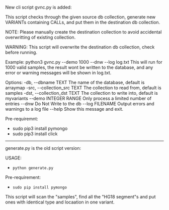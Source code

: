 New cli script gvnc.py is added:

  This script checks through the given source db collection, generate new
  VARIANTs containing CALLs, and put them in the destination db collection.

  NOTE: Please manually create the destination collection to avoid
  accidental overwritting of existing collection.

  WARNING: This script will overwrite the destination db collection, check
  before running.

  Example: python3 gvnc.py --demo 1000 --dnw --log log.txt This will run for
  1000 valid samples, the result wont be written to the database, and any
  error or warning messages will be shown in log.txt.

Options:
  -db, --dbname TEXT           The name of the database, default is arraymap
  -src, --collection_src TEXT  The collection to read from, default is samples
  -dst, --collection_dst TEXT  The collection to write into, default is
                               myvariants
  --demo INTEGER RANGE         Only process a limited number of entries
  --dnw                        Do Not Write to the db
  --log FILENAME               Output errors and warnings to a log file
  --help                       Show this message and exit.

Pre-requiremnt:
* sudo pip3 install pymongo
* sudo pip3 install click


********************************************************************************

generate.py is the old script version:

USAGE:
* `python generate.py`

Pre-requirement:
* `sudo pip install pymongo`

This script will scan the "samples", find all the "HG18 segment"s and put ones with identical type and locaation in one variant.
